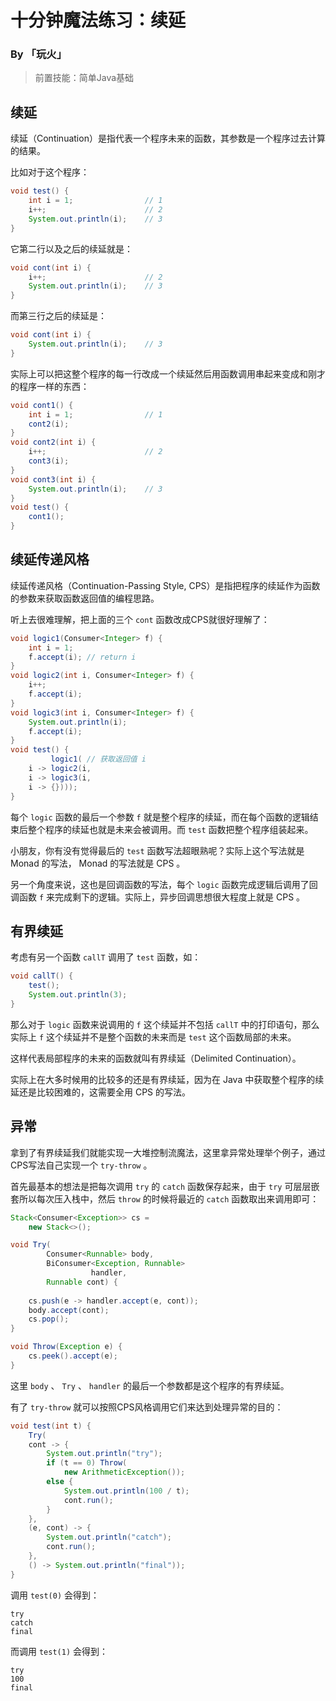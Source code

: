 # 十分钟魔法练习：续延

### By 「玩火」

> 前置技能：简单Java基础

## 续延

续延（Continuation）是指代表一个程序未来的函数，其参数是一个程序过去计算的结果。

比如对于这个程序：

```java
void test() {
    int i = 1;                // 1
    i++;                      // 2
    System.out.println(i);    // 3
}
```

它第二行以及之后的续延就是：

```java
void cont(int i) {
    i++;                      // 2
    System.out.println(i);    // 3
}
```

而第三行之后的续延是：

```java
void cont(int i) {
    System.out.println(i);    // 3
}
```

实际上可以把这整个程序的每一行改成一个续延然后用函数调用串起来变成和刚才的程序一样的东西：

```java
void cont1() {
    int i = 1;                // 1
    cont2(i);
}
void cont2(int i) {
    i++;                      // 2
    cont3(i);
}
void cont3(int i) {
    System.out.println(i);    // 3
}
void test() {
    cont1();
}
```

## 续延传递风格

续延传递风格（Continuation-Passing Style, CPS）是指把程序的续延作为函数的参数来获取函数返回值的编程思路。

听上去很难理解，把上面的三个 `cont` 函数改成CPS就很好理解了：

```java
void logic1(Consumer<Integer> f) {
    int i = 1;
    f.accept(i); // return i
}
void logic2(int i, Consumer<Integer> f) {
    i++;
    f.accept(i);
}
void logic3(int i, Consumer<Integer> f) {
    System.out.println(i);
    f.accept(i);
}
void test() {
         logic1( // 获取返回值 i
    i -> logic2(i, 
    i -> logic3(i, 
    i -> {})));
}
```

每个 `logic` 函数的最后一个参数 `f` 就是整个程序的续延，而在每个函数的逻辑结束后整个程序的续延也就是未来会被调用。而 `test` 函数把整个程序组装起来。

小朋友，你有没有觉得最后的 `test` 函数写法超眼熟呢？实际上这个写法就是 Monad 的写法， Monad 的写法就是 CPS 。

另一个角度来说，这也是回调函数的写法，每个 `logic` 函数完成逻辑后调用了回调函数 `f` 来完成剩下的逻辑。实际上，异步回调思想很大程度上就是 CPS 。

## 有界续延

考虑有另一个函数 `callT` 调用了 `test` 函数，如：

```java
void callT() {
    test();
    System.out.println(3);
}
```

那么对于 `logic` 函数来说调用的 `f` 这个续延并不包括 `callT` 中的打印语句，那么实际上 `f` 这个续延并不是整个函数的未来而是 `test` 这个函数局部的未来。

这样代表局部程序的未来的函数就叫有界续延（Delimited Continuation）。

实际上在大多时候用的比较多的还是有界续延，因为在 Java 中获取整个程序的续延还是比较困难的，这需要全用 CPS 的写法。

## 异常

拿到了有界续延我们就能实现一大堆控制流魔法，这里拿异常处理举个例子，通过CPS写法自己实现一个 `try-throw` 。

首先最基本的想法是把每次调用 `try` 的 `catch` 函数保存起来，由于 `try` 可层层嵌套所以每次压入栈中，然后 `throw` 的时候将最近的 `catch` 函数取出来调用即可：

```java
Stack<Consumer<Exception>> cs = 
    new Stack<>();

void Try(
        Consumer<Runnable> body,
        BiConsumer<Exception, Runnable> 
                  handler,
        Runnable cont) {
    
    cs.push(e -> handler.accept(e, cont));
    body.accept(cont);
    cs.pop();
}

void Throw(Exception e) {
    cs.peek().accept(e);
}
```

这里 `body` 、 `Try` 、 `handler` 的最后一个参数都是这个程序的有界续延。

有了 `try-throw` 就可以按照CPS风格调用它们来达到处理异常的目的：

```java
void test(int t) {
    Try(
    cont -> {
        System.out.println("try");
        if (t == 0) Throw(
            new ArithmeticException());
        else {
            System.out.println(100 / t);
            cont.run();
        }
    },
    (e, cont) -> {
        System.out.println("catch");
        cont.run();
    },
    () -> System.out.println("final"));
}
```

调用 `test(0)` 会得到：

```
try
catch
final
```

而调用 `test(1)` 会得到：

```
try
100
final
```





